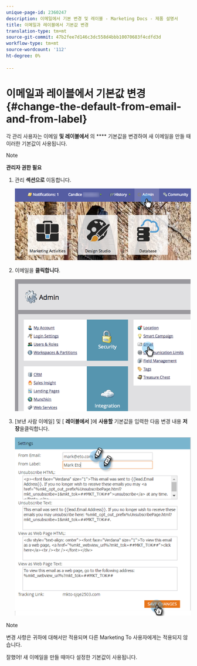 ```yaml
---
unique-page-id: 2360247
description: 이메일에서 기본 변경 및 레이블 - Marketing Docs - 제품 설명서
title: 이메일과 레이블에서 기본값 변경
translation-type: tm+mt
source-git-commit: 47b2fee7d146c3dc558d4bbb10070683f4cdfd3d
workflow-type: tm+mt
source-wordcount: '112'
ht-degree: 0%

---
```



# 이메일과 레이블에서 기본값 변경 {#change-the-default-from-email-and-from-label}

각 관리 사용자는 이메일 **및 레이블에서** 의 **** 기본값을 변경하여 새 이메일을 만들 때 이러한 기본값이 사용됩니다.

>[!NOTE]
>
>**관리자 권한 필요**

1. 관리 **섹션으로** 이동합니다.

   ![](assets/adminhand.png)

1. 이메일을 **클릭합니다**.

   ![](assets/image2014-9-18-16-3a27-3a19.png)

1. [보낸 사람 이메일] 및 [ **레이블에서** ]에 **사용할** 기본값을 입력한 다음 변경 내용 **저장**&#x200B;을클릭합니다.

   ![](assets/change-default-hands.png)

>[!NOTE]
>
>변경 사항은 귀하에 대해서만 적용되며 다른 Marketing To 사용자에게는 적용되지 않습니다.

잘했어! 새 이메일을 만들 때마다 설정한 기본값이 사용됩니다.